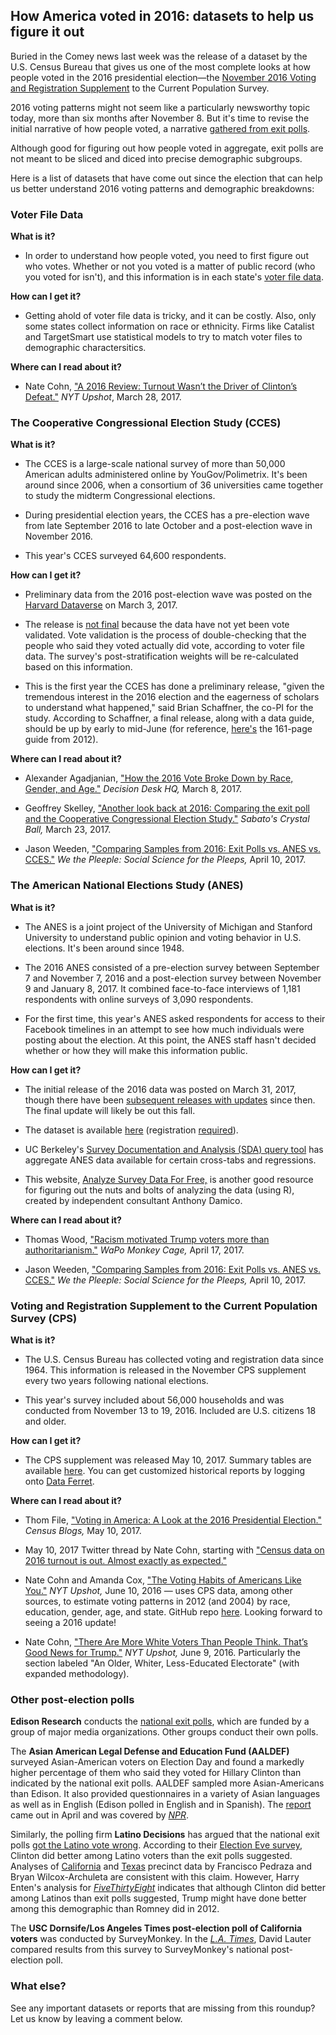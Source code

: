 ## How America voted in 2016: datasets to help us figure it out

Buried in the Comey news last week was the release of a dataset by the U.S. Census Bureau that gives us one of the most complete looks at how people voted in the 2016 presidential election—the [November 2016 Voting and Registration Supplement](https://www.census.gov/newsroom/blogs/random-samplings/2017/05/voting_in_america.html) to the Current Population Survey.

2016 voting patterns might not seem like a particularly newsworthy topic today, more than six months after November 8. But it's time to revise the initial narrative of how people voted, a narrative [gathered from exit polls](https://www.nytimes.com/interactive/2016/11/08/us/elections/exit-poll-analysis.html). 

Although good for figuring out how people voted in aggregate, exit polls are not meant to be sliced and diced into precise demographic subgroups.

Here is a list of datasets that have come out since the election that can help us better understand  2016 voting patterns and demographic breakdowns:

### Voter File Data

**What is it?**

* In order to understand how people voted, you need to first figure out who votes. Whether or not you voted is a matter of public record (who you voted for isn't), and this information is in each state's [voter file data](http://voterlist.electproject.org/). 

**How can I get it?**

* Getting ahold of voter file data is tricky, and it can be costly. Also, only some states collect information on race or ethnicity. Firms like Catalist and TargetSmart use statistical models to try to match voter files to demographic charactersitics.

**Where can I read about it?**

* Nate Cohn, ["A 2016 Review: Turnout Wasn’t the Driver of Clinton’s Defeat."](https://www.nytimes.com/2017/03/28/upshot/a-2016-review-turnout-wasnt-the-driver-of-clintons-defeat.html) *NYT Upshot*, March 28, 2017.

### The Cooperative Congressional Election Study (CCES)

**What is it?**

* The CCES is a large-scale national survey of more than 50,000 American adults administered online by YouGov/Polimetrix. It's been around since 2006, when a consortium of 36 universities came together to study the midterm Congressional elections. 

* During presidential election years, the CCES has a pre-election wave from late September 2016 to late October and a post-election wave in November 2016.

* This year's CCES surveyed 64,600 respondents.

**How can I get it?**

* Preliminary data from the 2016 post-election wave was posted on the [Harvard Dataverse](https://dataverse.harvard.edu/dataset.xhtml?persistentId=doi:10.7910/DVN/GDF6Z0) on March 3, 2017. 

* The release is [not final](https://twitter.com/b_schaffner/status/837733474639413253) because the data have not yet been vote validated. Vote validation is the process of double-checking that the people who said they voted actually did vote, according to voter file data. The survey's post-stratification weights will be re-calculated based on this information. 

* This is the first year the CCES has done a preliminary release, "given the tremendous interest in the 2016 election and the eagerness of scholars to understand what happened," said Brian Schaffner, the co-PI for the study. According to Schaffner, a final release, along with a data guide, should be up by early to mid-June (for reference, [here's](https://dataverse.harvard.edu/file.xhtml?fileId=2688939&version=8.0) the 161-page guide from 2012).

**Where can I read about it?**

* Alexander Agadjanian, ["How the 2016 Vote Broke Down by Race, Gender, and Age."](https://decisiondeskhq.com/data-dives/how-the-2016-vote-broke-down-by-race-gender-and-age/) *Decision Desk HQ,* March 8, 2017.

* Geoffrey Skelley, ["Another look back at 2016: Comparing the exit poll and the Cooperative Congressional Election Study."](http://www.centerforpolitics.org/crystalball/articles/another-look-back-at-2016/) *Sabato's Crystal Ball,* March 23, 2017.

* Jason Weeden, ["Comparing Samples from 2016: Exit Polls vs. ANES vs. CCES."](http://www.pleeps.org/2017/04/10/comparing-samples-from-2016-exit-polls-vs-anes-vs-cces/) *We the Pleeple: Social Science for the Pleeps,* April 10, 2017.

### The American National Elections Study (ANES)

**What is it?**

* The ANES is a joint project of the University of Michigan and Stanford University to understand public opinion and voting behavior in U.S. elections. It's been around since 1948. 

* The 2016 ANES consisted of a pre-election survey between September 7 and November 7, 2016 and a post-election survey between November 9 and January 8, 2017. It combined face-to-face interviews of 1,181 respondents with online surveys of 3,090 respondents.

* For the first time, this year's ANES asked respondents for access to their Facebook timelines in an attempt to see how much individuals were posting about the election. At this point, the ANES staff hasn't decided whether or how they will make this information public. 

**How can I get it?**

* The initial release of the 2016 data was posted on March 31, 2017, though there have been [subsequent releases with updates](https://twitter.com/electionstudies) since then. The final update will likely be out this fall.

* The dataset is available [here](http://www.electionstudies.org/studypages/download/datacenter_all_NoData.php) (registration [required](http://www.electionstudies.org/studypages/download/registration_form.php)).

* UC Berkeley's [Survey Documentation and Analysis (SDA) query tool](http://sda.berkeley.edu/archive.htm) has aggregate ANES data available for certain cross-tabs and regressions. 

* This website, [Analyze Survey Data For Free,](http://www.asdfree.com/search/label/american%20national%20election%20studies%20%28anes%29) is another good resource for figuring out the nuts and bolts of analyzing the data (using R), created by independent consultant Anthony Damico.

**Where can I read about it?**

* Thomas Wood, ["Racism motivated Trump voters more than authoritarianism."](https://www.washingtonpost.com/news/monkey-cage/wp/2017/04/17/racism-motivated-trump-voters-more-than-authoritarianism-or-income-inequality/) *WaPo Monkey Cage,* April 17, 2017.

* Jason Weeden, ["Comparing Samples from 2016: Exit Polls vs. ANES vs. CCES."](http://www.pleeps.org/2017/04/10/comparing-samples-from-2016-exit-polls-vs-anes-vs-cces/) *We the Pleeple: Social Science for the Pleeps,* April 10, 2017.

### Voting and Registration Supplement to the Current Population Survey (CPS)

**What is it?**

* The U.S. Census Bureau has collected voting and registration data since 1964. This information is released in the November CPS supplement every two years following national elections.

* This year's survey included about 56,000 households and was conducted from November 13 to 19, 2016. Included are U.S. citizens 18 and older.

**How can I get it?**

* The CPS supplement was released May 10, 2017. Summary tables are available [here](https://www.census.gov/data/tables/time-series/demo/voting-and-registration/p20-580.html). You can get customized historical reports by logging onto [Data Ferret](https://dataferrett.census.gov/).

**Where can I read about it?**

* Thom File, ["Voting in America: A Look at the 2016 Presidential Election."](https://www.census.gov/newsroom/blogs/random-samplings/2017/05/voting_in_america.html) *Census Blogs,* May 10, 2017.

* May 10, 2017 Twitter thread by Nate Cohn, starting with ["Census data on 2016 turnout is out. Almost exactly as expected."](https://twitter.com/Nate_Cohn/status/862327580015415296)

* Nate Cohn and Amanda Cox, ["The Voting Habits of Americans Like You."](https://www.nytimes.com/interactive/2016/06/10/upshot/voting-habits-turnout-partisanship.html?_r=0) *NYT Upshot,* June 10, 2016 — uses CPS data, among other sources, to estimate voting patterns in 2012 (and 2004) by race, education, gender, age, and state. GitHub repo [here](https://github.com/TheUpshot/2004-2012-presidential-election-model). Looking forward to seeing a 2016 update!

* Nate Cohn, ["There Are More White Voters Than People Think. That’s Good News for Trump."](https://www.nytimes.com/2016/06/10/upshot/there-are-more-white-voters-than-people-think-thats-good-news-for-trump.html) *NYT Upshot,* June 9, 2016. Particularly the section labeled "An Older, Whiter, Less-Educated Electorate" (with expanded methodology).

### Other post-election polls

**Edison Research** conducts the [national exit polls](http://www.edisonresearch.com/behind-numbers-2016-national-election-exit-poll/), which are funded by a group of major media organizations. Other groups conduct their own polls.

The **Asian American Legal Defense and Education Fund (AALDEF)** surveyed Asian-American voters on Election Day and found a markedly higher percentage of them who said they voted for Hillary Clinton than indicated by the national exit polls. AALDEF sampled more Asian-Americans than Edison. It also provided questionnaires in a variety of Asian languages as well as in English (Edison polled in English and in Spanish). The [report](http://aaldef.org/TheAsianAmericanVote2016-AALDEF.pdf) came out in April and was covered by [*NPR*](http://www.npr.org/2017/04/18/524371847/trump-lost-more-of-the-asian-american-vote-than-the-national-exit-polls-showed).

Similarly, the polling firm **Latino Decisions** has argued that the national exit polls [got the Latino vote wrong](https://www.washingtonpost.com/news/monkey-cage/wp/2016/11/11/in-record-numbers-latinos-voted-overwhelmingly-against-trump-we-did-the-research/). According to their [Election Eve survey](http://www.latinodecisions.com/2016-election-eve-poll/), Clinton did better among Latino voters than the exit polls suggested. Analyses of [California](https://www.washingtonpost.com/news/monkey-cage/wp/2016/12/02/donald-trump-did-not-win-34-of-latino-vote-in-texas-he-won-much-less/?utm_term=.0d99b4ead7bf) and [Texas](http://www.latimes.com/opinion/op-ed/la-oe-pedraza-latino-vote-20170111-story.html) precinct data by Francisco Pedraza and Bryan Wilcox-Archuleta are consistent with this claim. However, Harry Enten's analysis for [*FiveThirtyEight*](https://fivethirtyeight.com/features/trump-probably-did-better-with-latino-voters-than-romney-did/) indicates that although Clinton did better among Latinos than exit polls suggested, Trump might have done better among this demographic than Romney did in 2012.

The **USC Dornsife/Los Angeles Times post-election poll of California voters** was conducted by SurveyMonkey. In the [*L.A. Times*](http://www.latimes.com/politics/la-na-pol-california-presidential-poll-20161116-story.html), David Lauter compared results from this survey to SurveyMonkey's national post-election poll.

### What else?

See any important datasets or reports that are missing from this roundup? Let us know by leaving a comment below.

